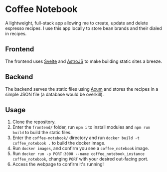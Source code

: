 # Coffee Notebook
A lightweight, full-stack app allowing me to create, update and delete espresso recipes.
I use this app locally to store bean brands and their dialed in recipes.

## Frontend
The frontend uses [Svelte](https://svelte.dev/) and [AstroJS](https://astro.build/) to make building static sites a breeze.

## Backend
The backend serves the static files using [Axum](https://github.com/tokio-rs/axum) and stores the recipes in a simple JSON file (a database would be overkill).

## Usage
1. Clone the repository.
2. Enter the `frontend/` folder, run `npm i` to install modules and `npm run build` to build the static files.
3. Enter the `coffee-notebook/` directory and run `docker build -t coffee_notebook .` to build the docker image.
4. Run `docker images`, and confirm you see a `coffee_notebook` image.
5. Run `docker run -p PORT:3000 --name coffee_notebook_instance coffee_notebook`, changing `PORT` with your desired out-facing port.
6. Access the webpage to confirm it's running!
